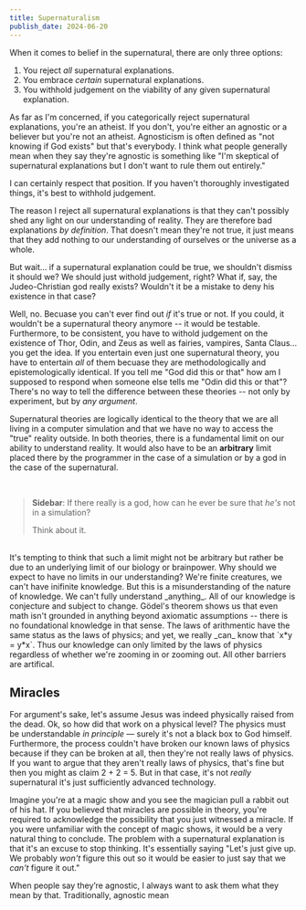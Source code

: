```yaml
---
title: Supernaturalism
publish_date: 2024-06-20
---
```


When it comes to belief in the supernatural, there are only three options:

1. You reject _all_ supernatural explanations.
2. You embrace _certain_ supernatural explanations.
3. You withhold judgement on the viability of any given supernatural explanation.

As far as I'm concerned, if you categorically reject supernatural explanations, you're an atheist. If you don't, you're either an agnostic or a believer but you're not an atheist. Agnosticism is often defined as "not knowing if God exists" but that's everybody. I think what people generally mean when they say they're agnostic is something like "I'm skeptical of supernatural explanations but I don't want to rule them out entirely."

I can certainly respect that position. If you haven't thoroughly investigated things, it's best to withhold judgement.

The reason I reject all supernatural explanations is that they can't possibly shed any light on our understanding of reality. They are therefore bad explanations _by definition_. That doesn't mean they're not true, it just means that they add nothing to our understanding of ourselves or the universe as a whole.

But wait... if a supernatural explanation could be true, we shouldn't dismiss it should we? We should just withold judgement, right? What if, say, the Judeo-Christian god really exists? Wouldn't it be a mistake to deny his existence in that case?

Well, no. Becuase you can't ever find out _if_ it's true or not. If you could, it wouldn't be a supernatural theory anymore -- it would be testable. Furthermore, to be consistent, you have to withold judgement on the existence of Thor, Odin, and Zeus as well as fairies, vampires, Santa Claus... you get the idea. If you entertain even just one supernatural theory, you have to entertain _all_ of them becuase they are methodologically and epistemologically identical. If you tell me "God did this or that" how am I supposed to respond when someone else tells me "Odin did this or that"? There's no way to tell the difference between these theories -- not only by experiment, but by _any argument_.

Supernatural theories are logically identical to the theory that we are all living in a computer simulation and that we have no way to access the "true" reality outside. In both theories, there is a fundamental limit on our ability to understand reality. It would also have to be an **arbitrary** limit placed there by the programmer in the case of a simulation or by a god in the case of the supernatural.

<br />

> **Sidebar**: If there really is a god, how can he ever be sure that _he's_ not in a simulation?
>
> Think about it.

<br />
It's tempting to think that such a limit might not be arbitrary but rather be due to an underlying limit of our biology or brainpower. Why should we expect to have no limits in our understanding? We're finite creatures, we can't have inifinite knowledge. But this is a misunderstanding of the nature of knowledge. We can't fully understand _anything_. All of our knowledge is conjecture and subject to change. Gödel's theorem shows us that even math isn't grounded in anything beyond axiomatic assumptions -- there is no foundational knowledge in that sense. The laws of arithmentic have the same status as the laws of physics; and yet, we really _can_ know that `x*y = y*x`. Thus our knowledge can only limited by the laws of physics regardless of whether we're zooming in or zooming out. All other barriers are artifical.

## Miracles

For argument's sake, let's assume Jesus was indeed physically raised from the dead. Ok, so how did that work on a physical level? The physics must be understandable _in principle_ — surely it's not a black box to God himself. Furthermore, the process couldn't have broken our known laws of physics because if they can be broken at all, then they're not really laws of physics. If you want to argue that they aren't really laws of physics, that's fine but then you might as claim 2 + 2 = 5. But in that case, it's not _really_ supernatural it's just sufficiently advanced technology.

Imagine you're at a magic show and you see the magician pull a rabbit out of his hat. If you believed that miracles are possible in theory, you're required to acknowledge the possibility that you just witnessed a miracle. If you were unfamiliar with the concept of magic shows, it would be a very natural thing to conclude. The problem with a supernatural explanation is that it's an excuse to stop thinking. It's essentially saying "Let's just give up. We probably _won't_ figure this out so it would be easier to just say that we _can't_ figure it out."

When people say they’re agnostic, I always want to ask them what they mean by that. Traditionally, agnostic mean
